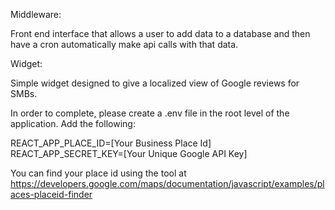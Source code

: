 Middleware:

Front end interface that allows a user to add data to a database and then have a cron automatically make api calls with that data.

Widget:

Simple widget designed to give a localized view of Google reviews for SMBs. 

In order to complete, please create a .env file in the root level of the application. Add the following:

REACT_APP_PLACE_ID=[Your Business Place Id]
REACT_APP_SECRET_KEY=[Your Unique Google API Key]

You can find your place id using the tool at https://developers.google.com/maps/documentation/javascript/examples/places-placeid-finder

